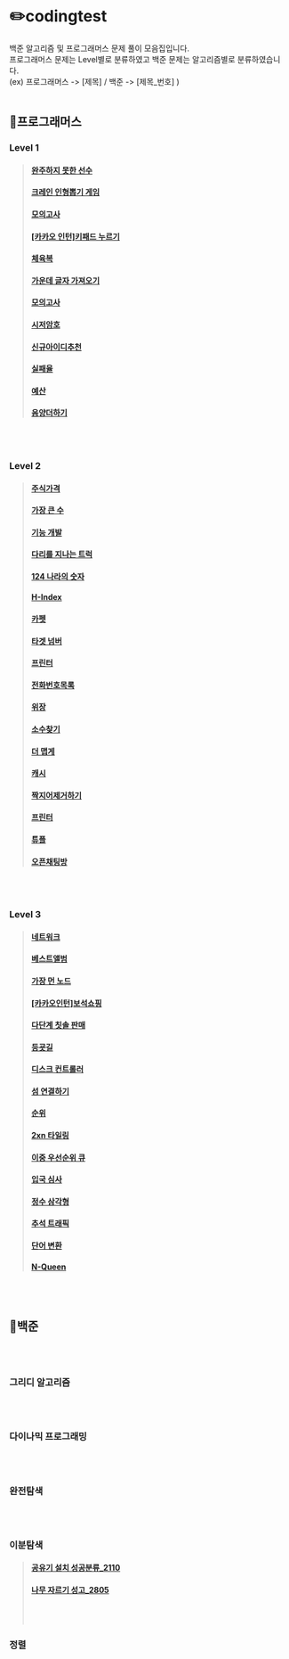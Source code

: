 #  ✏️codingtest  
백준 알고리즘 및 프로그래머스 문제 풀이 모음집입니다.  
프로그래머스 문제는 Level별로 분류하였고 백준 문제는 알고리즘별로 분류하였습니다.  
(ex) 프로그래머스 -> [제목]  / 백준 -> [제목_번호]  )
<br /><br />
## 📌프로그래머스

### Level 1
>#### [완주하지 못한 선수](/프로그래머스/Level1/완주하지못한선수)
>#### [크레인 인형뽑기 게임](/프로그래머스/Level1/크레인인형뽑기게임)
>#### [모의고사](/프로그래머스/Level1/모의고사)
>#### [[카카오 인턴]키패드 누르기](/프로그래머스/Level1/[카카오인턴]키패드누르기)
>#### [체육복](/프로그래머스/Level1/체육복)
>#### [가운데 글자 가져오기](/프로그래머스/Level1/가운데글자가져오기)
>#### [모의고사](프로그래머스/Level1/모의고사)
>#### [시저암호](프로그래머스/Level1/시저암호)
>#### [신규아이디추천](/프로그래머스/Level1/신규아이디추천)
>#### [실패율](/프로그래머스/Level1/실패율)
>#### [예산](/프로그래머스/Level1/예산)
>#### [음양더하기](/프로그래머스/Level1/음양더하기)

<br /><br />
### Level 2
>#### [주식가격](/프로그래머스/Level2/주식가격)
>#### [가장 큰 수](/프로그래머스/Level2/가장큰수)
>#### [기능 개발](/프로그래머스/Level2/기능개발)
>#### [다리를 지나는 트럭](/프로그래머스/Level2/다리를지나는트럭)
>#### [124 나라의 숫자](/프로그래머스/Level2/124나라의숫자)
>#### [H-Index](/프로그래머스/Level2/H-Index/)
>#### [카펫](/프로그래머스/Level2/카펫)
>#### [타겟 넘버](/프로그래머스/Level2/타겟넘버)
>#### [프린터](/프로그래머스/Level2/프린터)
>#### [전화번호목록](/프로그래머스/Level2/전화번호목록y)
>#### [위장](/프로그래머스/Level2/위장)
>#### [소수찾기](/프로그래머스/Level2/소수찾기)
>#### [더 맵게](/프로그래머스/Level2/더맵게)
>#### [캐시](/프로그래머스/Level2/캐시)
>#### [짝지어제거하기](/프로그래머스/Level2/짝지어제거하기)
>#### [프린터](/프로그래머스/Level2/프린터)
>#### [튜플](/프로그래머스/Level2/튜플)
>#### [오픈채팅방](/프로그래머스/Level2/오픈채팅방)
<br /><br />
### Level 3
>#### [네트워크](/프로그래머스/Level3/네트워크/network.py)
>#### [베스트앨범](/프로그래머스/Level3/베스트앨범/best_album.py)
>#### [가장 먼 노드](/프로그래머스/Level3/가장먼노드)
>#### [[카카오인턴]보석쇼핑](/프로그래머스/Level3/[카카오인턴]보석쇼핑)
>#### [다단계 칫솔 판매](/프로그래머스/Level3/다단계칫솔판매)
>#### [등굣길](/프로그래머스/Level3/등굣길)
>#### [디스크 컨트롤러](/프로그래머스/Level3/디스크컨트롤러)
>#### [섬 연결하기](/프로그래머스/Level3/섬연결하기)
>#### [순위](/프로그래머스/Level3/순위)
>#### [2xn 타일링](/프로그래머스/Level3/2xn타일링)
>#### [이중 우선순위 큐](/프로그래머스/Level3/이중우선순위큐)
>#### [입국 심사](/프로그래머스/Level3/입국심사)
>#### [정수 삼각형](/프로그래머스/Level3/정수삼각형)
>#### [추석 트래픽](/프로그래머스/Level3/추석트래픽)
>#### [단어 변환](/프로그래머스/Level3/단어변환)
>#### [N-Queen](/프로그래머스/Level3/N-Queen)

<br /><br />
## 📌백준
<br /><br />
### 그리디 알고리즘
<br /><br />
### 다이나믹 프로그래밍
<br /><br />
### 완전탐색
<br /><br />
### 이분탐색
>#### [공유기 설치 성공분류_2110](백준/이분탐색/2110)
>#### [나무 자르기 성고_2805](백준/이분탐색/2805)
><br /><br />
### 정렬
